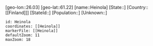 ﻿---
location: [61.22,26.03]
mapzoom: [7,12] 
mapmarker: city 
type: City
tags:
- geo/City


SpocWebEntityId: 30857
isDeleted: false
confidential: public

---
[geo-lon::26.03]
[geo-lat::61.22]
[name::Heinola]
[State::]
[Country::[[Finland]]]
[StateId::]
[Population::]
[Unknown::]


```leaflet
id: Heinola
coordinates: [[Heinola]]
markerFile: [[Heinola]]
defaultZoom: 11 
maxZoom: 18
```
